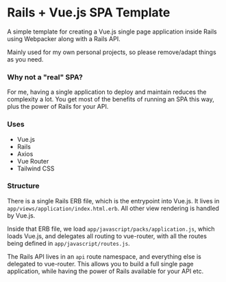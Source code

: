 # Rails + Vue.js SPA Template

A simple template for creating a Vue.js single page application inside Rails using Webpacker along with a Rails API.

Mainly used for my own personal projects, so please remove/adapt things as you need.

### Why not a "real" SPA?

For me, having a single application to deploy and maintain reduces the complexity a lot. You get most of the benefits of running an SPA this way, plus the power of Rails for your API.

### Uses

- Vue.js
- Rails
- Axios
- Vue Router
- Tailwind CSS

### Structure

There is a single Rails ERB file, which is the entrypoint into Vue.js. It lives in `app/views/application/index.html.erb`. All other view rendering is handled by Vue.js.

Inside that ERB file, we load `app/javascript/packs/application.js`, which loads Vue.js, and delegates all routing to vue-router, with all the routes being defined in `app/javascript/routes.js`.

The Rails API lives in an `api` route namespace, and everything else is delegated to vue-router. This allows you to build a full single page application, while having the power of Rails available for your API etc.
